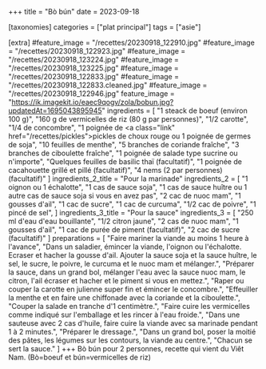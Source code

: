 +++
title = "Bò bún"
date = 2023-09-18

[taxonomies]
categories = ["plat principal"]
tags = ["asie"]

[extra]
#feature_image = "/recettes/20230918_122910.jpg"
#feature_image = "/recettes/20230918_122923.jpg"
#feature_image = "/recettes/20230918_123224.jpg"
#feature_image = "/recettes/20230918_123225.jpg"
#feature_image = "/recettes/20230918_122833.jpg"
#feature_image = "/recettes/20230918_122833.cleaned.jpg"
#feature_image = "/recettes/20230918_122946.jpg"
feature_image = "https://ik.imagekit.io/eaec9qogv/zola/bobun.jpg?updatedAt=1695043895945"
ingredients = [
  "1 steack de boeuf (environ 100 g)",
  "160 g de vermicelles de riz (80 g par personnes)",
  "1/2 carotte",
  "1/4 de concombre",
  "1 poignée de <a class=\"link\" href=\"/recettes/pickles\">pickles de choux rouge</a> ou 1 poignée de germes de soja",
  "10 feuilles de menthe",
  "5 branches de coriande fraîche",
  "3 branches de ciboulette fraîche",
  "1 poignée de salade type sucrine ou n'importe",
  "Quelques feuilles de basilic thaï (facultatif)",
  "1 poignée de cacahouette grillé et pillé (facultatif)",
  "4 nems (2 par personnes) (facultatif)"
]
ingredients_2_title = "Pour la marinade"
ingredients_2 = [
  "1 oignon ou 1 échalotte",
  "1 cas de sauce soja",
  "1 cas de sauce huître ou 1 autre cas de sauce soja si vous en avez pas",
  "2 cac de nuoc mam",
  "1 gousses d'ail",
  "1 cac de sucre",
  "1 cac de curcuma",
  "1/2 cac de poivre",
  "1 pincé de sel",
]
ingredients_3_title = "Pour la sauce"
ingredients_3 = [
  "250 ml d'eau d'eau bouillante",
  "1/2 citron jaune",
  "2 cas de nuoc mam",
  "1 gousses d'ail",
  "1 cac de purée de piment (facultatif)",
  "2 cac de sucre (facultatif)"
]
preparations = [
  "Faire mariner la viande au moins 1 heure à l'avance",
  "Dans un saladier, émincer la viande, l'oignon ou l'échalotte. Ecraser et hacher la gousse d'ail. Ajouter la sauce soja et la sauce huître, le sel, le sucre, le poivre, le curcuma et le nuoc mam et mélanger.",
  "Préparer la sauce, dans un grand bol, mélanger l'eau avec la sauce nuoc mam, le citron, l'ail écraser et hacher et le piment si vous en mettez.",
  "Raper ou couper la carotte en julienne super fin et émincer le concombre.",
  "Effeuiller la menthe et en faire une chiffonade avec la coriande et la ciboulette.",
  "Couper la salade en tranche d'1 centimètre.",
  "Faire cuire les vermicelles comme indiqué sur l'emballage et les rincer à l'eau froide.",
  "Dans une sauteuse avec 2 cas d'huile, faire cuire la viande avec sa marinade pendant 1 à 2 minutes.",
  "Préparer le dressage.",
  "Dans un grand bol, poser la moitié des pâtes, les légumes sur les contours, la viande au centre.",
  "Chacun se sert la sauce."
]
+++
Bò bún pour 2 personnes, recette qui vient du Viêt Nam. (Bò=boeuf et bún=vermicelles de riz)
